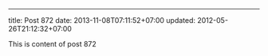 ---
title: Post 872
date: 2013-11-08T07:11:52+07:00
updated: 2012-05-26T21:12:32+07:00

This is content of post 872